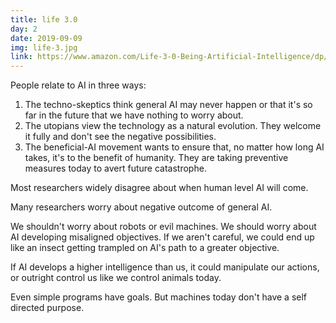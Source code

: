 ```yaml
---
title: life 3.0
day: 2
date: 2019-09-09
img: life-3.jpg
link: https://www.amazon.com/Life-3-0-Being-Artificial-Intelligence/dp/1101946598
---
```


People relate to AI in three ways:

1. The techno-skeptics think general AI may never happen or that it's so far in
   the future that we have nothing to worry about.
2. The utopians view the technology as a natural evolution. They welcome it
   fully and don't see the negative possibilities. 
3. The beneficial-AI movement wants to ensure that, no matter how long AI takes,
   it's to the benefit of humanity. They are taking preventive measures today
   to avert future catastrophe.

Most researchers widely disagree about when human level AI will come.

Many researchers worry about negative outcome of general AI.

We shouldn't worry about robots or evil machines. We should worry about AI
developing misaligned objectives. If we aren't careful, we could end up like an
insect getting trampled on AI's path  to a greater objective.

If AI develops a higher intelligence than us, it could manipulate our actions, or
outright control us like we control animals today.

Even simple programs have goals. But machines today don't have a self directed
purpose.
